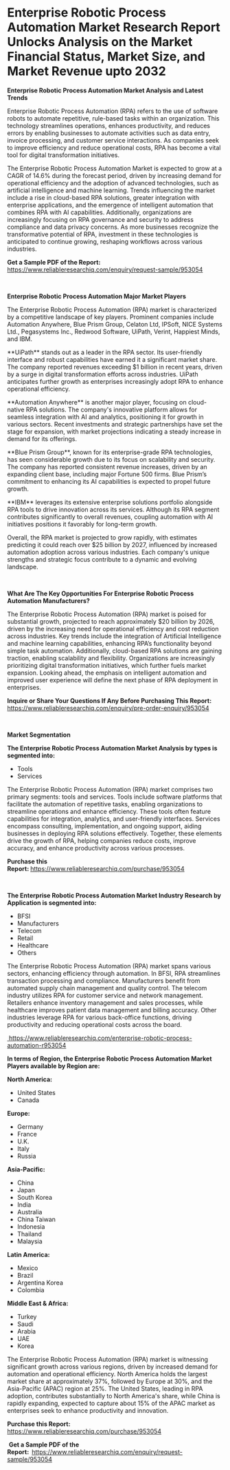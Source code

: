 <p><h1>Enterprise Robotic Process Automation Market Research Report Unlocks Analysis on the Market Financial Status, Market Size, and Market Revenue upto 2032</h1></p><p><strong>Enterprise Robotic Process Automation Market Analysis and Latest Trends</strong></p>
<p><p>Enterprise Robotic Process Automation (RPA) refers to the use of software robots to automate repetitive, rule-based tasks within an organization. This technology streamlines operations, enhances productivity, and reduces errors by enabling businesses to automate activities such as data entry, invoice processing, and customer service interactions. As companies seek to improve efficiency and reduce operational costs, RPA has become a vital tool for digital transformation initiatives.</p><p>The Enterprise Robotic Process Automation Market is expected to grow at a CAGR of 14.6% during the forecast period, driven by increasing demand for operational efficiency and the adoption of advanced technologies, such as artificial intelligence and machine learning. Trends influencing the market include a rise in cloud-based RPA solutions, greater integration with enterprise applications, and the emergence of intelligent automation that combines RPA with AI capabilities. Additionally, organizations are increasingly focusing on RPA governance and security to address compliance and data privacy concerns. As more businesses recognize the transformative potential of RPA, investment in these technologies is anticipated to continue growing, reshaping workflows across various industries.</p></p>
<p><strong>Get a Sample PDF of the Report:&nbsp;</strong> <a href="https://www.reliableresearchiq.com/enquiry/request-sample/953054?utm_campaign=1087&utm_medium=2&utm_source=Github&utm_content=ia&utm_term=18042025&utm_id=enterprise-robotic-process-automation">https://www.reliableresearchiq.com/enquiry/request-sample/953054</a></p>
<p>&nbsp;</p>
<p><strong>Enterprise Robotic Process Automation Major Market Players</strong></p>
<p><p>The Enterprise Robotic Process Automation (RPA) market is characterized by a competitive landscape of key players. Prominent companies include Automation Anywhere, Blue Prism Group, Celaton Ltd, IPSoft, NICE Systems Ltd., Pegasystems Inc., Redwood Software, UiPath, Verint, Happiest Minds, and IBM.</p><p>**UiPath** stands out as a leader in the RPA sector. Its user-friendly interface and robust capabilities have earned it a significant market share. The company reported revenues exceeding $1 billion in recent years, driven by a surge in digital transformation efforts across industries. UiPath anticipates further growth as enterprises increasingly adopt RPA to enhance operational efficiency.</p><p>**Automation Anywhere** is another major player, focusing on cloud-native RPA solutions. The company's innovative platform allows for seamless integration with AI and analytics, positioning it for growth in various sectors. Recent investments and strategic partnerships have set the stage for expansion, with market projections indicating a steady increase in demand for its offerings.</p><p>**Blue Prism Group**, known for its enterprise-grade RPA technologies, has seen considerable growth due to its focus on scalability and security. The company has reported consistent revenue increases, driven by an expanding client base, including major Fortune 500 firms. Blue Prism’s commitment to enhancing its AI capabilities is expected to propel future growth.</p><p>**IBM** leverages its extensive enterprise solutions portfolio alongside RPA tools to drive innovation across its services. Although its RPA segment contributes significantly to overall revenues, coupling automation with AI initiatives positions it favorably for long-term growth.</p><p>Overall, the RPA market is projected to grow rapidly, with estimates predicting it could reach over $25 billion by 2027, influenced by increased automation adoption across various industries. Each company's unique strengths and strategic focus contribute to a dynamic and evolving landscape.</p></p>
<p>&nbsp;</p>
<p><strong>What Are The Key Opportunities For Enterprise Robotic Process Automation Manufacturers?</strong></p>
<p><p>The Enterprise Robotic Process Automation (RPA) market is poised for substantial growth, projected to reach approximately $20 billion by 2026, driven by the increasing need for operational efficiency and cost reduction across industries. Key trends include the integration of Artificial Intelligence and machine learning capabilities, enhancing RPA’s functionality beyond simple task automation. Additionally, cloud-based RPA solutions are gaining traction, enabling scalability and flexibility. Organizations are increasingly prioritizing digital transformation initiatives, which further fuels market expansion. Looking ahead, the emphasis on intelligent automation and improved user experience will define the next phase of RPA deployment in enterprises.</p></p>
<p><strong>Inquire or Share Your Questions If Any Before Purchasing This Report:</strong> <a href="https://www.reliableresearchiq.com/enquiry/pre-order-enquiry/953054?utm_campaign=1087&utm_medium=2&utm_source=Github&utm_content=ia&utm_term=18042025&utm_id=enterprise-robotic-process-automation">https://www.reliableresearchiq.com/enquiry/pre-order-enquiry/953054</a></p>
<p>&nbsp;</p>
<p><strong>Market Segmentation</strong></p>
<p><strong>The Enterprise Robotic Process Automation Market Analysis by types is segmented into:</strong></p>
<p><ul><li>Tools</li><li>Services</li></ul></p>
<p><p>The Enterprise Robotic Process Automation (RPA) market comprises two primary segments: tools and services. Tools include software platforms that facilitate the automation of repetitive tasks, enabling organizations to streamline operations and enhance efficiency. These tools often feature capabilities for integration, analytics, and user-friendly interfaces. Services encompass consulting, implementation, and ongoing support, aiding businesses in deploying RPA solutions effectively. Together, these elements drive the growth of RPA, helping companies reduce costs, improve accuracy, and enhance productivity across various processes.</p></p>
<p><strong>Purchase this Report:&nbsp;</strong><a href="https://www.reliableresearchiq.com/purchase/953054?utm_campaign=1087&utm_medium=2&utm_source=Github&utm_content=ia&utm_term=18042025&utm_id=enterprise-robotic-process-automation">https://www.reliableresearchiq.com/purchase/953054</a></p>
<p>&nbsp;</p>
<p><strong>The Enterprise Robotic Process Automation Market Industry Research by Application is segmented into:</strong></p>
<p><ul><li>BFSI</li><li>Manufacturers</li><li>Telecom</li><li>Retail</li><li>Healthcare</li><li>Others</li></ul></p>
<p><p>The Enterprise Robotic Process Automation (RPA) market spans various sectors, enhancing efficiency through automation. In BFSI, RPA streamlines transaction processing and compliance. Manufacturers benefit from automated supply chain management and quality control. The telecom industry utilizes RPA for customer service and network management. Retailers enhance inventory management and sales processes, while healthcare improves patient data management and billing accuracy. Other industries leverage RPA for various back-office functions, driving productivity and reducing operational costs across the board.</p></p>
<p><a href="https://www.reliableresearchiq.com/enterprise-robotic-process-automation-r953054?utm_campaign=1087&utm_medium=2&utm_source=Github&utm_content=ia&utm_term=18042025&utm_id=enterprise-robotic-process-automation">&nbsp;https://www.reliableresearchiq.com/enterprise-robotic-process-automation-r953054</a></p>
<p><strong>In terms of Region, the Enterprise Robotic Process Automation Market Players available by Region are:</strong></p>
<p>
    <p> <strong> North America: </strong>
        <ul>
            <li>United States</li>
            <li>Canada</li>
        </ul>
        </p> 
    <p> <strong> Europe: </strong>
        <ul>
            <li>Germany</li>
            <li>France</li>
            <li>U.K.</li>
            <li>Italy</li>
            <li>Russia</li>
        </ul>
        </p> 
    <p> <strong> Asia-Pacific: </strong>
        <ul>
            <li>China</li>
            <li>Japan</li>
            <li>South Korea</li>
            <li>India</li>
            <li>Australia</li>
            <li>China Taiwan</li>
            <li>Indonesia</li>
            <li>Thailand</li>
            <li>Malaysia</li>
        </ul>
        </p> 
    <p> <strong> Latin America: </strong>
        <ul>
            <li>Mexico</li>
            <li>Brazil</li>
            <li>Argentina Korea</li>
            <li>Colombia</li>
        </ul>
        </p> 
    <p> <strong> Middle East & Africa: </strong>
        <ul>
            <li>Turkey</li>
            <li>Saudi</li>
            <li>Arabia</li>
            <li>UAE</li>
            <li>Korea</li>
        </ul>
    </p>
    </p>
<p><p>The Enterprise Robotic Process Automation (RPA) market is witnessing significant growth across various regions, driven by increased demand for automation and operational efficiency. North America holds the largest market share at approximately 37%, followed by Europe at 30%, and the Asia-Pacific (APAC) region at 25%. The United States, leading in RPA adoption, contributes substantially to North America's share, while China is rapidly expanding, expected to capture about 15% of the APAC market as enterprises seek to enhance productivity and innovation.</p></p>
<p><strong>Purchase this Report: </strong><a href="https://www.reliableresearchiq.com/purchase/953054?utm_campaign=1087&utm_medium=2&utm_source=Github&utm_content=ia&utm_term=18042025&utm_id=enterprise-robotic-process-automation">https://www.reliableresearchiq.com/purchase/953054</a></p>
<p>&nbsp;<strong>Get a Sample PDF of the Report:&nbsp;&nbsp;</strong><a href="https://www.reliableresearchiq.com/enquiry/request-sample/953054?utm_campaign=1087&utm_medium=2&utm_source=Github&utm_content=ia&utm_term=18042025&utm_id=enterprise-robotic-process-automation">https://www.reliableresearchiq.com/enquiry/request-sample/953054</a></p>
<p><strong></strong></p>
<p><p></p><p></p><p></p></p>